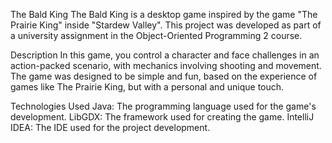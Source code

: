 The Bald King
The Bald King is a desktop game inspired by the game "The Prairie King" inside "Stardew Valley". This project was developed as part of a university assignment in the Object-Oriented Programming 2 course.

Description
In this game, you control a character and face challenges in an action-packed scenario, with mechanics involving shooting and movement. The game was designed to be simple and fun, based on the experience of games like The Prairie King, but with a personal and unique touch.

Technologies Used
Java: The programming language used for the game's development.
LibGDX: The framework used for creating the game.
IntelliJ IDEA: The IDE used for the project development.
